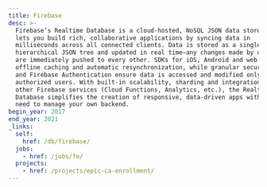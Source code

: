 ```yaml
---
title: Firebase
desc: >-
  Firebase’s Realtime Database is a cloud-hosted, NoSQL JSON data store that
  lets you build rich, collaborative applications by syncing data in
  milliseconds across all connected clients. Data is stored as a single,
  hierarchical JSON tree and updated in real time—any changes made by one client
  are immediately pushed to every other. SDKs for iOS, Android and web handle
  offline caching and automatic resynchronization, while granular security rules
  and Firebase Authentication ensure data is accessed and modified only by
  authorized users. With built-in scalability, sharding and integration with
  other Firebase services (Cloud Functions, Analytics, etc.), the Realtime
  Database simplifies the creation of responsive, data-driven apps without the
  need to manage your own backend.
begin_year: 2017
end_year: 2021
_links:
  self:
    href: /db/firebase/
  jobs:
    - href: /jobs/fe/
  projects:
    - href: /projects/epic-ca-enrollment/
---
```

